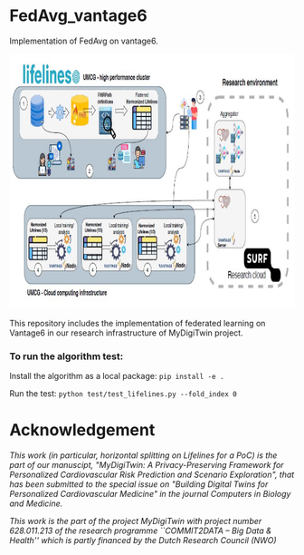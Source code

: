 # FedAvg_vantage6
Implementation of FedAvg on vantage6.

<p align="center">
  <img height="450" src="research_infra_mdt_poc.JPG">
</p>


This repository includes the implementation of federated learning on Vantage6 in our research infrastructure of MyDigiTwin project. 

### To run the algorithm test:

Install the algorithm as a local package:
`pip install -e .`

Run the test:
`python test/test_lifelines.py --fold_index 0`



# Acknowledgement

_This work (in particular, horizontal splitting on Lifelines for a PoC) is the part of our manuscipt, "MyDigiTwin: A Privacy-Preserving Framework for Personalized Cardiovascular Risk Prediction and Scenario Exploration", that has been submitted to  the special issue on "Building Digital Twins for Personalized Cardiovascular Medicine" in the journal Computers in Biology and Medicine._


_This work is the part of the project MyDigiTwin with project number 628.011.213 of the research programme ``COMMIT2DATA – Big Data & Health'' which is partly financed by the Dutch Research Council (NWO)_

